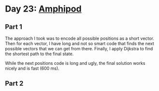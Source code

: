 # Day 23: [Amphipod](https://adventofcode.com/2021/day/23)

## Part 1

The approach I took was to encode all possible positions as a short vector. Then for each vector, I have long and not so smart code that finds the next possible vectors that we can get from there. Finally, I apply Dijkstra to find the shortest path to the final state.

While the next positions code is long and ugly, the final solution works nicely and is fast (600 ms).

## Part 2


